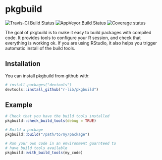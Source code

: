 # pkgbuild

[![Travis-CI Build Status](https://travis-ci.org/r-lib/pkgbuild.svg?branch=master)](https://travis-ci.org/r-lib/pkgbuild)
[![AppVeyor Build Status](https://ci.appveyor.com/api/projects/status/github/r-lib/pkgbuild?branch=master&svg=true)](https://ci.appveyor.com/project/hadley/pkgbuild)
[![Coverage status](https://codecov.io/gh/r-lib/pkgbuild/branch/master/graph/badge.svg)](https://codecov.io/github/r-lib/pkgbuild?branch=master)

The goal of pkgbuild is to make it easy to build packages with compiled code. It provides tools to configure your R session, and check that everything is working ok. If you are using RStudio, it also helps you trigger automatic install of the build tools.

## Installation

You can install pkgbuild from github with:

``` r
# install.packages("devtools")
devtools::install_github("r-lib/pkgbuild")
```

## Example

``` r
# Check that you have the build tools installed
pkgbuild::check_build_tools(debug = TRUE)

# Build a package
pkgbuild::build("/path/to/my/package")

# Run your own code in an environment guarnteed to 
# have build tools available
pkgbuild::with_build_tools(my_code)
```

